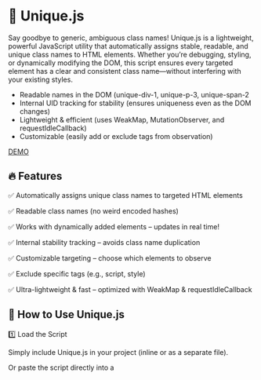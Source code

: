 # 🦄 Unique.js

Say goodbye to generic, ambiguous class names! Unique.js is a lightweight, powerful JavaScript utility that automatically assigns stable, readable, and unique class names to HTML elements. Whether you’re debugging, styling, or dynamically modifying the DOM, this script ensures every targeted element has a clear and consistent class name—without interfering with your existing styles.
- Readable names in the DOM (unique-div-1, unique-p-3, unique-span-2
- Internal UID tracking for stability (ensures uniqueness even as the DOM changes)
- Lightweight & efficient (uses WeakMap, MutationObserver, and requestIdleCallback)
- Customizable (easily add or exclude tags from observation)

[DEMO](https://codepen.io/zerosonesfun/full/raBEjBw)

## 🔥 Features

✅ Automatically assigns unique class names to targeted HTML elements

✅ Readable class names (no weird encoded hashes)

✅ Works with dynamically added elements – updates in real time!

✅ Internal stability tracking – avoids class name duplication

✅ Customizable targeting – choose which elements to observe

✅ Exclude specific tags (e.g., script, style)

✅ Ultra-lightweight & fast – optimized with WeakMap & requestIdleCallback

## 📖 How to Use Unique.js

1️⃣ Load the Script

Simply include Unique.js in your project (inline or as a separate file).

<script src="unique.js"></script>

Or paste the script directly into a <script> tag in your HTML.

2️⃣ Let It Work Its Magic!

Once the script runs, it automatically assigns unique class names to the following elements by default:
~~~
<div>, <span>, <p>, <a>, <article>, <section>
~~~
Example Output in the DOM:
~~~
<div class="content unique-div-1"></div>
<p class="text unique-p-1"></p>
<div class="box unique-div-2"></div>
<section class="unique-section-1"></section>
~~~
These class names persist even if the DOM updates dynamically! 🎉

3️⃣ Customize the Behavior!

## 👉 Add More Tags to Observe
Want to track additional elements? No problem!

`Unique.addTargetTags("ul", "li", "button");`

Now `<ul>`, `<li>`, and `<button>` elements will also receive unique class names!

## 👉 Exclude Certain Tags from Being Observed
Want to ignore certain elements? Exclude them like this:

`Unique.excludeTags("nav", "aside");`

Now `<nav>` and `<aside>` elements won’t be affected!

## 👉 Reset to Defaults
If you need to reset your tag selections, just call:

Unique.resetTargetTags();   // Reset to default target tags  
Unique.resetExcludedTags(); // Reset excluded tags  

## 🔍 Real-World Use Cases

✅ Debugging: Quickly identify elements in the DOM without relying on ids.

✅ Styling: Create reliable CSS selectors without worrying about conflicts.

✅ Scripting: Target elements dynamically using JavaScript.

✅ Web Scraping & Automation: Easily reference elements programmatically.

## 🎯 Why Unique.js?

🚀 No more duplicate class names – everything is truly unique!

🎨 Readable & SEO-friendly – no cryptic hashes in your HTML.

⚡ Fast & lightweight – optimized for performance.

🔧 Completely customizable – choose what to track and what to ignore.

🔗 Get Started Today!

Drop Unique.js into your project and let it bring order to your DOM chaos! 🚀
